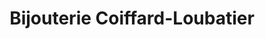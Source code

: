 ---
title: "Bijouterie Coiffard-Loubatier"
url: /troyes/bijouterie-coiffard-loubatier/
shop: Schmuck
---
